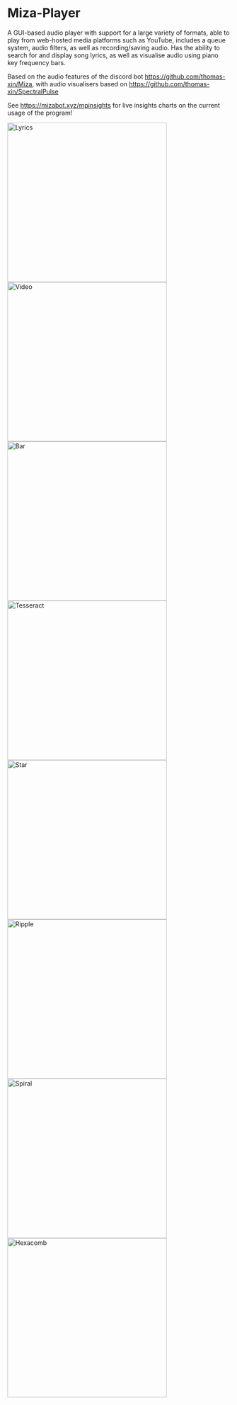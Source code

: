 # Miza-Player
A GUI-based audio player with support for a large variety of formats, able to play from web-hosted media platforms such as YouTube, includes a queue system, audio filters, as well as recording/saving audio. Has the ability to search for and display song lyrics, as well as visualise audio using piano key frequency bars.

Based on the audio features of the discord bot https://github.com/thomas-xin/Miza, with audio visualisers based on https://github.com/thomas-xin/SpectralPulse

See https://mizabot.xyz/mpinsights for live insights charts on the current usage of the program!

<img src="https://cdn.discordapp.com/attachments/731709481863479436/1052128874932228146/image.png" alt="Lyrics" width="360"><img src="https://cdn.discordapp.com/attachments/731709481863479436/1052120256551858186/image.png" alt="Video" width="360">
<img src="https://cdn.discordapp.com/attachments/731709481863479436/1052129325442412554/image.png" alt="Bar" width="360"><img src="https://cdn.discordapp.com/attachments/731709481863479436/1052129771275952129/image.png" alt="Tesseract" width="360">
<img src="https://cdn.discordapp.com/attachments/731709481863479436/1052130246259916850/image.png" alt="Star" width="360"><img src="https://cdn.discordapp.com/attachments/731709481863479436/1052131278746570772/image.png" alt="Ripple" width="360">
<img src="https://cdn.discordapp.com/attachments/731709481863479436/902545943818293288/unknown.png" alt="Spiral" width="360"><img src="https://cdn.discordapp.com/attachments/731709481863479436/902544653860085780/unknown.png" alt="Hexacomb" width="360">
